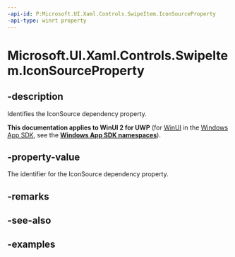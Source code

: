 ```yaml
---
-api-id: P:Microsoft.UI.Xaml.Controls.SwipeItem.IconSourceProperty
-api-type: winrt property
---
```

<!-- Property syntax.
public DependencyProperty IconSourceProperty { get; }
-->

# Microsoft.UI.Xaml.Controls.SwipeItem.IconSourceProperty


## -description

Identifies the IconSource dependency property.


**This documentation applies to WinUI 2 for UWP** (for [WinUI](/windows/apps/winui/winui3/) in the [Windows App SDK](/windows/apps/windows-app-sdk/), see the **[Windows App SDK namespaces](/windows/windows-app-sdk/api/winrt/)**).

## -property-value

The identifier for the IconSource dependency property.


## -remarks


## -see-also


## -examples


